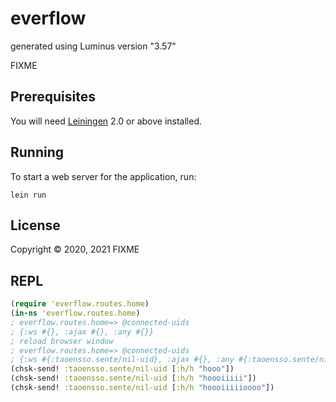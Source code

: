 # everflow

generated using Luminus version "3.57"

FIXME

## Prerequisites

You will need [Leiningen][1] 2.0 or above installed.

[1]: https://github.com/technomancy/leiningen

## Running

To start a web server for the application, run:

    lein run

## License

Copyright © 2020, 2021 FIXME

## REPL

``` clojure
(require 'everflow.routes.home)
(in-ns 'everflow.routes.home)
; everflow.routes.home=> @connected-uids
; {:ws #{}, :ajax #{}, :any #{}}
; reload browser window
; everflow.routes.home=> @connected-uids
; {:ws #{:taoensso.sente/nil-uid}, :ajax #{}, :any #{:taoensso.sente/nil-uid}}
(chsk-send! :taoensso.sente/nil-uid [:h/h "hooo"])
(chsk-send! :taoensso.sente/nil-uid [:h/h "hoooiiiii"])
(chsk-send! :taoensso.sente/nil-uid [:h/h "hoooiiiiioooo"])
```
